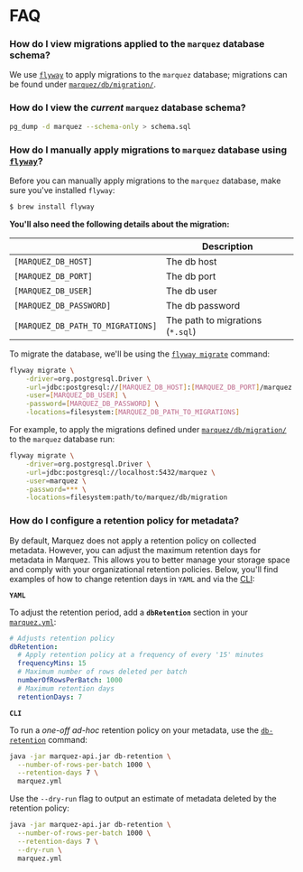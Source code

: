 # FAQ

### How do I view migrations applied to the `marquez` database schema?

We use [`flyway`](https://flywaydb.org) to apply migrations to the `marquez` database; migrations can be found under [`marquez/db/migration/`](https://github.com/MarquezProject/marquez/tree/main/api/src/main/resources/marquez/db/migration).

### How do I view the _current_ `marquez` database schema?

```bash
pg_dump -d marquez --schema-only > schema.sql
```

### How do I manually apply migrations to `marquez` database using [`flyway`](https://flywaydb.org)?

Before you can manually apply migrations to the `marquez` database, make sure you've installed `flyway`:

```bash
$ brew install flyway
```

**You'll also need the following details about the migration:**

|                                   | **Description**                  |
|:----------------------------------|----------------------------------|
| `[MARQUEZ_DB_HOST]`               | The db host                      |
| `[MARQUEZ_DB_PORT]`               | The db port                      |
| `[MARQUEZ_DB_USER]`               | The db user                      |
| `[MARQUEZ_DB_PASSWORD]`           | The db password                  |
| `[MARQUEZ_DB_PATH_TO_MIGRATIONS]` | The path to migrations (`*.sql`) |

To migrate the database, we'll be using the [`flyway migrate`](https://flywaydb.org/documentation/usage/commandline/migrate) command:

```bash
flyway migrate \
    -driver=org.postgresql.Driver \
    -url=jdbc:postgresql://[MARQUEZ_DB_HOST]:[MARQUEZ_DB_PORT]/marquez \
    -user=[MARQUEZ_DB_USER] \
    -password=[MARQUEZ_DB_PASSWORD] \
    -locations=filesystem:[MARQUEZ_DB_PATH_TO_MIGRATIONS]
```

For example, to apply the migrations defined under [`marquez/db/migration/`](https://github.com/MarquezProject/marquez/tree/main/api/src/main/resources/marquez/db/migration) to the `marquez` database run:

```bash
flyway migrate \
    -driver=org.postgresql.Driver \
    -url=jdbc:postgresql://localhost:5432/marquez \
    -user=marquez \
    -password=*** \
    -locations=filesystem:path/to/marquez/db/migration
```

### How do I configure a retention policy for metadata?

By default, Marquez does not apply a retention policy on collected metadata. However, you can adjust the maximum retention days for metadata in Marquez. This allows you to better manage your storage space and comply with your organizational retention policies. Below, you'll find examples of how to change retention days in `YAML` and via the [CLI](https://github.com/MarquezProject/marquez/tree/main/api/src/main/java/marquez/cli):

**`YAML`**

To adjust the retention period, add a **`dbRetention`** section in your [`marquez.yml`](https://github.com/MarquezProject/marquez/blob/main/marquez.example.yml):

```yaml
# Adjusts retention policy
dbRetention:
  # Apply retention policy at a frequency of every '15' minutes
  frequencyMins: 15
  # Maximum number of rows deleted per batch
  numberOfRowsPerBatch: 1000
  # Maximum retention days
  retentionDays: 7
```

**`CLI`**

To run a  _one-off_ _ad-hoc_ retention policy on your metadata, use the [`db-retention`](https://github.com/MarquezProject/marquez/blob/main/api/src/main/java/marquez/cli/DbRetentionCommand.java) command:

```bash
java -jar marquez-api.jar db-retention \
  --number-of-rows-per-batch 1000 \
  --retention-days 7 \
  marquez.yml
```

Use the `--dry-run` flag to output an estimate of metadata deleted by the retention policy:

```bash
java -jar marquez-api.jar db-retention \
  --number-of-rows-per-batch 1000 \
  --retention-days 7 \
  --dry-run \
  marquez.yml
```
